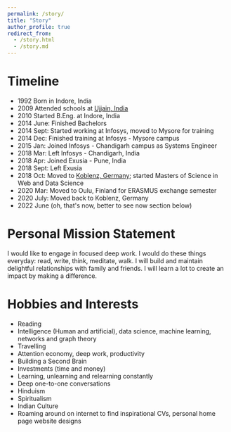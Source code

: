 ```yaml
---
permalink: /story/
title: "Story"
author_profile: true
redirect_from: 
  - /story.html
  - /story.md
---
```



Timeline
=====
* 1992 Born in Indore, India 
* 2009 Attended schools at  [Ujjain, India](https://en.wikipedia.org/wiki/Ujjain)
* 2010 Started B.Eng. at Indore, India
* 2014 June: Finished Bachelors
* 2014 Sept: Started working at Infosys, moved to Mysore for training
* 2014 Dec: Finished training at Infosys - Mysore campus
* 2015 Jan: Joined Infosys - Chandigarh campus as Systems Engineer
* 2018 Mar: Left Infosys - Chandigarh, India 
* 2018 Apr: Joined Exusia - Pune, India
* 2018 Sept: Left Exusia
* 2018 Oct: Moved to [Koblenz, Germany](https://en.wikipedia.org/wiki/Koblenz); started Masters of Science in Web and Data Science
* 2020 Mar: Moved to Oulu, Finland for ERASMUS exchange semester
* 2020 July: Moved back to Koblenz, Germany
* 2022 June (oh, that's now, better to see now section below)


Personal Mission Statement
=====

I would like to engage in focused deep work. I would do these things everyday: read, write, think, meditate, walk. I will build and maintain delightful relationships with family and friends. I will learn a lot to create an impact by making a difference.


Hobbies and Interests
======
* Reading
* Intelligence (Human and artificial), data science, machine learning, networks and graph theory
* Travelling
* Attention economy, deep work, productivity
* Building a Second Brain
* Investments (time and money)
* Learning, unlearning and relearning constantly
* Deep one-to-one conversations
* Hinduism
* Spiritualism
* Indian Culture
* Roaming around on internet to find inspirational CVs, personal home page website designs